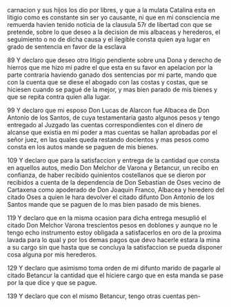 carnacion y sus hijos los dio por libres, y que a la mulata Catalina esta en litigio como es constante sin ser yo causante, ni que en mi consciencia me remuerda havien tenido noticia de la clausula 57r de libertad con que se pretende, sobre lo que deseo a la decision de mis albaceas y herederos, el seguimiento o no de dicha causa y el ilegible consta quien aya lugar en grado de sentencia en favor de la esclava

89 Y declaro que deseo otro litigio pendiente sobre una Dona y derecho de hierros que me hizo mi padre el que esta en su favor en apelacion por la parte contraria haviendo ganado dos sentencias por mi parte, mando que con la cuenta que se diese el abogado con las costas y costas, que se hiciesen cuando se pagué de la mejor, y mas bien parado de mis bienes y que se repita contra quien alla lugar.

99 Y declaro que mi esposo Don Lucas de Alarcon fue Albacea de Don Antonio de los Santos, de cuya testamentaria gasto algunos pesos y tengo entregado al Juzgado las cuentas correspondientes con el dinero de alcanse que existia en mi poder a mas cuentas se hallan aprobadas por el señor juez, en las quales queda restando docientos y mas pesos como consta en los autos mande se paguen de mis bienes.

109 Y declaro que para la satisfaccion y entrega de la cantidad que consta en aquellos autos, medio Don Melchor de Varona y Betancur, un recibo en confianza, de haber recibido quinientos costellanos que se dieron por recibidos a cuenta de la dependencia de Don Sebastian de Oses vecino de Cartaxena como apoderado de Don Joaquin Franco, Albacea y heredero del citado Oses a quien le hara devolver el citado difunto Don Antonio de los Santos mande que se paguen de lo mas bien pasado de mis bienes.

119 Y declaro que en la misma ocasion para dicha entrega mesuplió el citado Don Melchor Varona trescientos pesos en doblones y aunque no le tengo echo instrumento estoy obligada a satisfacerlos en oro de la proxima lavada para lo qual y por los demas pagos que devo hacerle estara la mina a su cargo sin que hasta que se concluya la satisfaccion se pueda disponer cosa alguna por mis herederos.

129 Y declaro que asimismo toma orden de mi difunto marido de pagarle al citado Betancur la cantidad que el hiciere cargo que en esta manda se pase por la que dice y que se pague.

139 Y declaro que con el mismo Betancur, tengo otras cuentas pen-